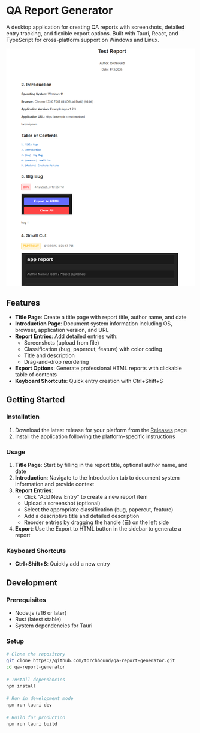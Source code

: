 # QA Report Generator

A desktop application for creating QA reports with screenshots, detailed entry tracking, and flexible export options. Built with Tauri, React, and TypeScript for cross-platform support on Windows and Linux.

![QA Report Generator](qa-screenshot.png)

## Features

- **Title Page**: Create a title page with report title, author name, and date
- **Introduction Page**: Document system information including OS, browser, application version, and URL
- **Report Entries**: Add detailed entries with:
  - Screenshots (upload from file)
  - Classification (bug, papercut, feature) with color coding
  - Title and description
  - Drag-and-drop reordering
- **Export Options**: Generate professional HTML reports with clickable table of contents
- **Keyboard Shortcuts**: Quick entry creation with Ctrl+Shift+S

## Getting Started

### Installation

1. Download the latest release for your platform from the [Releases](https://github.com/torchhound/qa-report-generator/releases) page
2. Install the application following the platform-specific instructions

### Usage

1. **Title Page**: Start by filling in the report title, optional author name, and date
2. **Introduction**: Navigate to the Introduction tab to document system information and provide context
3. **Report Entries**: 
   - Click "Add New Entry" to create a new report item
   - Upload a screenshot (optional)
   - Select the appropriate classification (bug, papercut, feature)
   - Add a descriptive title and detailed description
   - Reorder entries by dragging the handle (☰) on the left side
4. **Export**: Use the Export to HTML button in the sidebar to generate a report

### Keyboard Shortcuts

- **Ctrl+Shift+S**: Quickly add a new entry

## Development

### Prerequisites

- Node.js (v16 or later)
- Rust (latest stable)
- System dependencies for Tauri

### Setup

```bash
# Clone the repository
git clone https://github.com/torchhound/qa-report-generator.git
cd qa-report-generator

# Install dependencies
npm install

# Run in development mode
npm run tauri dev

# Build for production
npm run tauri build
```